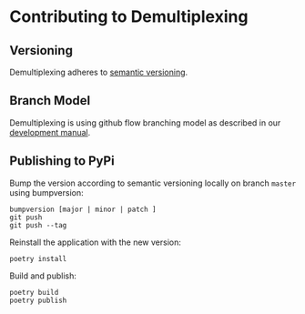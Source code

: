 # Contributing to Demultiplexing

## Versioning
Demultiplexing adheres to [semantic versioning].

## Branch Model

Demultiplexing is using github flow branching model as described in our [development manual][development-branch-model].

## Publishing to PyPi

Bump the version according to semantic versioning locally on branch `master` using bumpversion:

```
bumpversion [major | minor | patch ]
git push
git push --tag
```

Reinstall the application with the new version:

```
poetry install
```

Build and publish:

```
poetry build
poetry publish
```

[development-branch-model]: http://www.clinicalgenomics.se/development/dev/models/
[semantic versioning]: https://semver.org/
